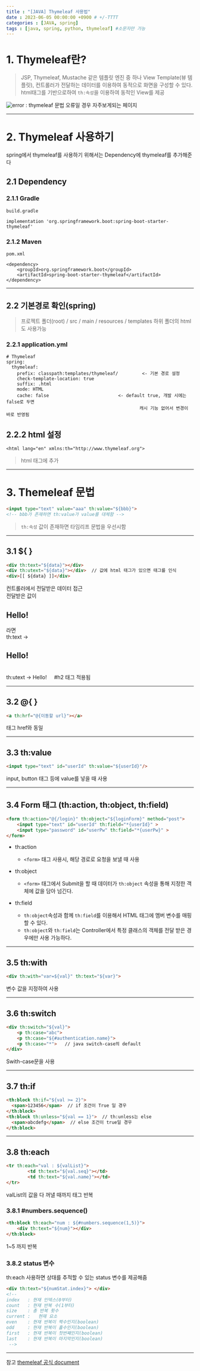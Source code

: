 ```yaml
---
title : "[JAVA] Thymeleaf 사용법"
date : 2023-06-05 00:00:00 +0900 # +/-TTTT
categories : [JAVA, spring]
tags : [java, spring, python, thymeleaf] #소문자만 가능
---
```


# 1. Thymeleaf란?
> JSP, Thymeleaf, Mustache 같은 템플릿 엔진 중 하나
  View Template(뷰 템플릿), 컨트롤러가 전달하는 데이터를 이용하여 동적으로 화면을 구성할 수 있다.
  html태그를 기반으로하여 `th:속성`을 이용하여 동적인 View를 제공


![error](https://github.com/trulyeven/trulyeven.github.io/assets/113951017/9c5500f6-6cc5-4b9b-9d76-5c4c3a6e26f4)
: thymeleaf 문법 오류일 경우 자주보게되는 페이지

---

# 2. Thymeleaf 사용하기
spring에서 thymeleaf를 사용하기 위해서는 Dependency에 thymeleaf를 추가해준다

## 2.1 Dependency

### 2.1.1 Gradle
`build.gradle`
```
implementation 'org.springframework.boot:spring-boot-starter-thymeleaf'
```

### 2.1.2 Maven
`pom.xml`
```
<dependency>
    <groupId>org.springframework.boot</groupId>
    <artifactId>spring-boot-starter-thymeleaf</artifactId>
</dependency>
```

---

## 2.2 기본경로 확인(spring)
> 프로젝트 폴더(root) / src / main / resources / templates
  하위 폴더의 html도 사용가능

### 2.2.1 application.yml
```
# Thymeleaf
spring:
  thymeleaf:
    prefix: classpath:templates/thymeleaf/         <- 기본 경로 설정
    check-template-location: true
    suffix: .html
    mode: HTML
    cache: false                          <- default true, 개발 시에는 false로 두면
                                                  캐시 기능 없어서 변경이 바로 반영됨
```

## 2.2.2 html 설정

```
<html lang="en" xmlns:th="http://www.thymeleaf.org">
```
> html 태그에 추가

---

# 3. Themeleaf 문법

```html
<input type="text" value="aaa" th:value="${bbb}">
<!-- bbb가 존재하면 th:value가 value를 대체함 -->
```
> `th:속성` 값이 존재하면 타임리프 문법을 우선시함

---

## 3.1 ${ }
```html
<div th:text="${data}"></div>
<div th:utext="${data}"></div>  // 값에 html 태그가 있으면 태그를 인식 
<div>[[ ${data} ]]</div>
```
컨트롤러에서 전달받은 데이터 접근  
전달받은 값이 <h2>Hello!</h2> 라면  
th:text  -> <h2>Hello!</h2>  
th:utext -> Hello! &nbsp;&nbsp;&nbsp; #h2 태그 적용됨

---

## 3.2 @{ }
```html
<a th:hrf="@{이동할 url}"></a>
```
<a> 태그 href와 동일

---

## 3.3 th:value
```html
<input type="text" id="userId" th:value="${userId}"/>
```
input, button 태그 등에 value를 넣을 때 사용

---

## 3.4 Form 태그 (th:action, th:object, th:field)
```html
<form th:action="@{/login}" th:object="${loginForm}" method="post">
    <input type="text" id="userId" th:field="*{userId}" >
    <input type="password" id="userPw" th:field="*{userPw}" >
</form>
```

- th:action
  + `<form>` 태그 사용시, 해당 경로로 요청을 보낼 때 사용

- th:object
  + `<form>` 태그에서 Submit을 할 때 데이터가 `th:object` 속성을 통해 지정한 객체에 값을 담아 넘긴다.

- th:field
  + `th:object`속성과 함께 `th:field`를 이용해서 HTML 태그에 멤버 변수를 매핑할 수 있다.
  + `th:object`와 `th:field`는 Controller에서 특정 클래스의 객체를 전달 받은 경우에만 사용 가능하다.

---

## 3.5 th:with
```html
<div th:with="var=${val}" th:text="${var}">
```
변수 값을 지정하여 사용

---

## 3.6 th:switch
```html
<div th:switch="${val}">
    <p th:case="abc">
    <p th:case="${#authentication.name}">
    <p th:case="*">   // java switch-case의 default
</div>
```
Swith-case문을 사용

---

## 3.7 th:if 
```html
<th:block th:if="${val >= 2}">
  <span>123456</span>  // if 조건이 True 일 경우
</th:block>
<th:block th:unless="${val == 1}">  // th:unless는 else
  <span>abcdefg</span>  // else 조건이 true일 경우
</th:block>
```

---

## 3.8 th:each
```html
<tr th:each="val : ${valList}">
		<td th:text="${val.seq}"></td>
		<td th:text="${val.name}"></td>
</tr>
```
valList의 값을 다 꺼낼 때까지 <tr> 태그 반복

### 3.8.1 #numbers.sequence()
```html
<th:block th:each="num : ${#numbers.sequence(1,5)}">
	<div th:text="${num}"></div>
</th:block>
```
1~5 까지 반복

### 3.8.2 status 변수

th:each 사용하면 상태를 추적할 수 있는 status 변수를 제공해줌
```html
<div th:text="${numStat.index}"> </div>
<!-- 
index   : 현재 인덱스(0부터)		
count   : 현재 반복 수(1부터)	
size  	: 총 반복 횟수
current :	현재 요소
even    : 현재 반복이 짝수인지(boolean) 
odd     : 현재 반복이 홀수인지(boolean)
first   : 현재 반복이 첫번째인지(boolean) 
last    : 현재 반복이 마지막인지(boolean)
 -->
```


---

참고
[themeleaf 공식 document](https://www.thymeleaf.org/doc/tutorials/3.0/usingthymeleaf.html#using-texts/)